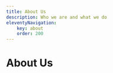 ```yaml
---
title: About Us
description: Who we are and what we do
eleventyNavigation:
    key: about
    order: 200
---
```


# About Us